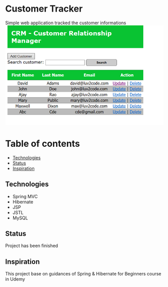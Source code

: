 # Customer Tracker
Simple web application tracked the customer informations
![picture alt](https://github.com/dobaokhanh/customer-tracker/blob/master/Capture.PNG "Customer Tracker")
# Table of contents
* [Technologies](#Technologies)
* [Status](#Status)
* [Inspiration](#Inspiration)

## Technologies
* Spring MVC
* Hibernate
* JSP
* JSTL
* MySQL

## Status
Project has been finished

## Inspiration
This project base on guidances of Spring & Hibernate for Beginners course in Udemy
